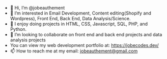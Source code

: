 - 👋 Hi, I’m @jobeauthement
- 👀 I’m interested in Email Development, Content editing(Shopify and Wordpress), Front End, Back End, Data Analysis/Science.
- 🌱 I enjoy doing projects in HTML, CSS, Javascript, SQL, PHP, and Python.
- 💞️ I’m looking to collaborate on front end and back end projects and data analysis projects
- You can view my web development portfolio at: https://jobecodes.dev/
- 📫 How to reach me at my email: jobeauthement@gmail.com

<!---
jobeauthement/jobeauthement is a ✨ special ✨ repository because its `README.md` (this file) appears on your GitHub profile.
You can click the Preview link to take a look at your changes.
--->
